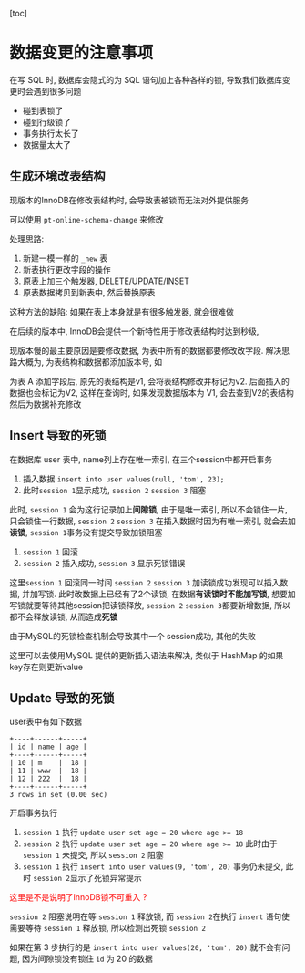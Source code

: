 [toc]

# 数据变更的注意事项



在写 SQL 时, 数据库会隐式的为 SQL 语句加上各种各样的锁, 导致我们数据库变更时会遇到很多问题

- 碰到表锁了
- 碰到行级锁了
- 事务执行太长了
- 数据量太大了



## 生成环境改表结构



现版本的InnoDB在修改表结构时, 会导致表被锁而无法对外提供服务

可以使用 `pt-online-schema-change` 来修改

处理思路:

1. 新建一模一样的 `_new` 表
2. 新表执行更改字段的操作
3. 原表上加三个触发器, DELETE/UPDATE/INSET
4. 原表数据拷贝到新表中, 然后替换原表



这种方法的缺陷: 如果在表上本身就是有很多触发器, 就会很难做



在后续的版本中, InnoDB会提供一个新特性用于修改表结构时达到秒级, 

现版本慢的最主要原因是要修改数据, 为表中所有的数据都要修改改字段. 解决思路大概为, 为表结构和数据都添加版本号, 如

为表 A 添加字段后, 原先的表结构是v1, 会将表结构修改并标记为v2. 后面插入的数据也会标记为V2, 这样在查询时, 如果发现数据版本为 V1, 会去查到V2的表结构然后为数据补充修改



## Insert 导致的死锁



在数据库 user 表中, name列上存在唯一索引, 在三个session中都开启事务

1. 插入数据 `insert into user values(null, 'tom', 23);`
2. 此时`session 1`显示成功, `session 2` `session 3` 阻塞

此时, `session 1` 会为这行记录加上**间隙锁**, 由于是唯一索引, 所以不会锁住一片, 只会锁住一行数据, `session 2` `session 3` 在插入数据时因为有唯一索引, 就会去加**读锁**, `session 1`事务没有提交导致加锁阻塞

1. `session 1` 回滚
2. `session 2` 插入成功, `session 3` 显示死锁错误

这里`session 1` 回滚同一时间 `session 2` `session 3` 加读锁成功发现可以插入数据, 并加写锁. 此时改数据上已经有了2个读锁, 在数据**有读锁时不能加写锁**, 想要加写锁就要等待其他session把读锁释放,  `session 2` `session 3`都要新增数据, 所以都不会释放读锁, 从而造成**死锁**

由于MySQL的死锁检查机制会导致其中一个 session成功, 其他的失败



这里可以去使用MySQL 提供的更新插入语法来解决, 类似于 HashMap 的如果key存在则更新value



## Update 导致的死锁



user表中有如下数据

```
+----+------+-----+
| id | name | age |
+----+------+-----+
| 10 | m    |  18 |
| 11 | www  |  18 |
| 12 | 222  |  18 |
+----+------+-----+
3 rows in set (0.00 sec)
```

 开启事务执行

1. `session 1` 执行 `update user set age = 20 where age >= 18`
2. `session 2` 执行 `update user set age = 20 where age >= 18` 此时由于 `session 1` 未提交, 所以 `session 2` 阻塞
3. `session 1` 执行 `insert into user values(9, 'tom', 20)`  事务仍未提交, 此时 `session 2`显示了死锁异常提示

<font color="red"> 这里是不是说明了InnoDB锁不可重入 ? </font>

`session 2` 阻塞说明在等 `session 1` 释放锁, 而 `session 2`在执行 `insert` 语句使需要等待 `session 1` 释放锁, 所以检测出死锁 `session 2`

如果在第 3 步执行的是 `insert into user values(20, 'tom', 20)` 就不会有问题, 因为间隙锁没有锁住 `id` 为 20 的数据